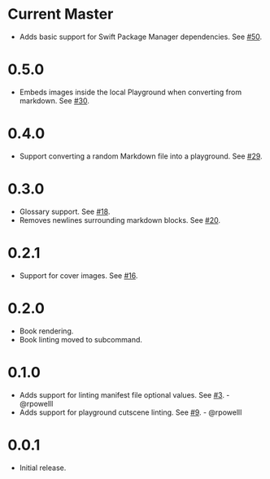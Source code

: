 # Current Master

- Adds basic support for Swift Package Manager dependencies. See [#50](https://github.com/playgroundbooks/playgroundbook/pull/50).

# 0.5.0

- Embeds images inside the local Playground when converting from markdown. See [#30](https://github.com/ashfurrow/playgroundbook/pull/30).

# 0.4.0

- Support converting a random Markdown file into a playground. See [#29](https://github.com/ashfurrow/playgroundbook/pull/29).


# 0.3.0

- Glossary support. See [#18](https://github.com/ashfurrow/playgroundbook/issues/18).
- Removes newlines surrounding markdown blocks. See [#20](https://github.com/ashfurrow/playgroundbook/issues/20).

# 0.2.1

- Support for cover images. See [#16](https://github.com/ashfurrow/playgroundbook/issues/16).

# 0.2.0

- Book rendering.
- Book linting moved to subcommand.

# 0.1.0

- Adds support for linting manifest file optional values. See [#3](https://github.com/ashfurrow/playground-book-lint/issues/3). - @rpowelll
- Adds support for playground cutscene linting. See [#9](https://github.com/ashfurrow/playground-book-lint/issues/9). - @rpowelll

# 0.0.1

- Initial release.
